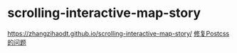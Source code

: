# scrolling-interactive-map-story
https://zhangzihaodt.github.io/scrolling-interactive-map-story/
[修复Postcss的问题](https://gist.github.com/trigun539/2b8ebf739b64881ec0b3ea2a9e37ba92)

